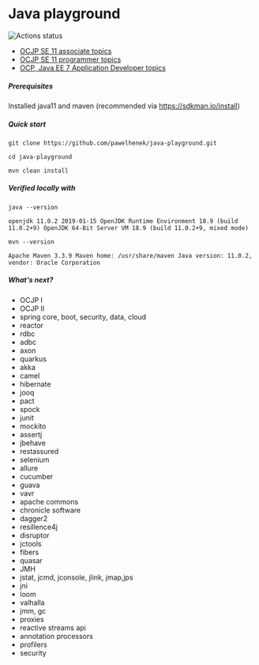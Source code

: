 Java playground
===

![Actions status](https://action-badges.now.sh/pawelhenek/java-playground)

- [OCJP SE 11 associate topics](OCJP_SE_11_ASSOCIATE.md)
- [OCJP SE 11 programmer topics](OCJP_SE_11_PROGRAMMER.md)
- [OCP, Java EE 7 Application Developer topics](OCP_JEE7.md)

##### Prerequisites

Installed java11 and maven (recommended via https://sdkman.io/install)

##### Quick start

`git clone https://github.com/pawelhenek/java-playground.git`

`cd java-playground`

`mvn clean install`

##### Verified locally with

`java --version`

`openjdk 11.0.2 2019-01-15
OpenJDK Runtime Environment 18.9 (build 11.0.2+9)
OpenJDK 64-Bit Server VM 18.9 (build 11.0.2+9, mixed mode)`

`mvn --version`

`Apache Maven 3.3.9
Maven home: /usr/share/maven
Java version: 11.0.2, vendor: Oracle Corporation`

##### What's next?

- OCJP I
- OCJP II
- spring core, boot, security, data, cloud
- reactor
- rdbc
- adbc
- axon
- quarkus
- akka
- camel
- hibernate
- jooq
- pact
- spock
- junit
- mockito
- assertj
- jbehave
- restassured
- selenium
- allure
- cucumber
- guava
- vavr
- apache commons
- chronicle software
- dagger2
- resillence4j
- disruptor 
- jctools
- fibers
- quasar
- JMH 
- jstat, jcmd, jconsole, jlink, jmap,jps
- jni 
- loom
- valhalla 
- jmm, gc
- proxies
- reactive streams api
- annotation processors
- profilers
- security
